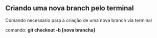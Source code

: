 ## Criando uma nova branch pelo terminal

Comando necessario para a criação de uma nova branch via terminal

comando:
**git checkout -b [nova brancha]**